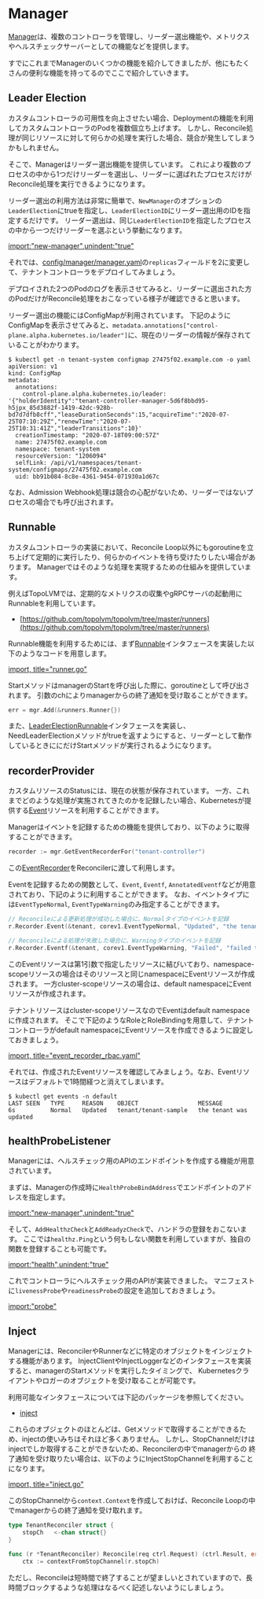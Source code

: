 # Manager

[Manager](https://pkg.go.dev/sigs.k8s.io/controller-runtime/pkg/manager?tab=doc#Manager)は、複数のコントローラを管理し、リーダー選出機能や、メトリクスやヘルスチェックサーバーとしての機能などを提供します。

すでにこれまでManagerのいくつかの機能を紹介してきましたが、他にもたくさんの便利な機能を持ってるのでここで紹介していきます。

## Leader Election

カスタムコントローラの可用性を向上させたい場合、Deploymentの機能を利用してカスタムコントローラのPodを複数個立ち上げます。
しかし、Reconcile処理が同じリソースに対して何らかの処理を実行した場合、競合が発生してしまうかもしれません。

そこで、Managerはリーダー選出機能を提供しています。
これにより複数のプロセスの中から1つだけリーダーを選出し、リーダーに選ばれたプロセスだけがReconcile処理を実行できるようになります。

リーダー選出の利用方法は非常に簡単で、`NewManager`のオプションの`LeaderElection`にtrueを指定し、`LeaderElectionID`にリーダー選出用のIDを指定するだけです。
リーダー選出は、同じ`LeaderElectionID`を指定したプロセスの中から一つだけリーダーを選ぶという挙動になります。

[import:"new-manager",unindent:"true"](../../codes/tenant/main.go)

それでは、[config/manager/manager.yaml](../../codes/tenant/config/manager/manager.yaml)の`replicas`フィールドを2に変更して、テナントコントローラをデプロイしてみましょう。

デプロイされた2つのPodのログを表示させてみると、リーダーに選出された方のPodだけがReconcile処理をおこなっている様子が確認できると思います。

リーダー選出の機能にはConfigMapが利用されています。
下記のようにConfigMapを表示させてみると、`metadata.annotations["control-plane.alpha.kubernetes.io/leader"]`に、現在のリーダーの情報が保存されていることがわかります。

```
$ kubectl get -n tenant-system configmap 27475f02.example.com -o yaml
apiVersion: v1
kind: ConfigMap
metadata:
  annotations:
    control-plane.alpha.kubernetes.io/leader: '{"holderIdentity":"tenant-controller-manager-5d6f8bbd95-h5jpx_85d3882f-1419-42dc-928b-bd7d7dfb8cff","leaseDurationSeconds":15,"acquireTime":"2020-07-25T07:10:29Z","renewTime":"2020-07-25T10:31:41Z","leaderTransitions":10}'
  creationTimestamp: "2020-07-18T09:00:57Z"
  name: 27475f02.example.com
  namespace: tenant-system
  resourceVersion: "1206094"
  selfLink: /api/v1/namespaces/tenant-system/configmaps/27475f02.example.com
  uid: bb91b084-8c8e-4361-9454-071930a1d67c
```

なお、Admission Webhook処理は競合の心配がないため、リーダーではないプロセスの場合でも呼び出されます。

## Runnable

カスタムコントローラの実装において、Reconcile Loop以外にもgoroutineを立ち上げて定期的に実行したり、何らかのイベントを待ち受けたりしたい場合があります。
Managerではそのような処理を実現するための仕組みを提供しています。

例えばTopoLVMでは、定期的なメトリクスの収集やgRPCサーバの起動用にRunnableを利用しています。

- [https://github.com/topolvm/topolvm/tree/master/runners](https://github.com/topolvm/topolvm/tree/master/runners)

Runnable機能を利用するためには、まず[Runnable](https://pkg.go.dev/sigs.k8s.io/controller-runtime/pkg/manager?tab=doc#Runnable)インタフェースを実装した以下のようなコードを用意します。

[import, title="runner.go"](../../codes/tenant/runners/runner.go)

StartメソッドはmanagerのStartを呼び出した際に、goroutineとして呼び出されます。
引数のchによりmanagerからの終了通知を受け取ることができます。

```go
err = mgr.Add(&runners.Runner{})
```

また、[LeaderElectionRunnable](https://pkg.go.dev/sigs.k8s.io/controller-runtime/pkg/manager?tab=doc#LeaderElectionRunnable)インタフェースを実装し、NeedLeaderElectionメソッドがtrueを返すようにすると、リーダーとして動作しているときににだけStartメソッドが実行されるようになります。

## recorderProvider

カスタムリソースのStatusには、現在の状態が保存されています。
一方、これまでどのような処理が実施されてきたのかを記録したい場合、Kubernetesが提供する[Event](https://pkg.go.dev/k8s.io/api/core/v1?tab=doc#Event)リソースを利用することができます。

Managerはイベントを記録するための機能を提供しており、以下のように取得することができます。

```go
recorder := mgr.GetEventRecorderFor("tenant-controller")
```

この[EventRecorder](https://pkg.go.dev/k8s.io/client-go/tools/record?tab=doc#EventRecorder)をReconcilerに渡して利用します。

Eventを記録するための関数として、`Event`, `Eventf`, `AnnotatedEventf`などが用意されており、下記のように利用することができます。
なお、イベントタイプには`EventTypeNormal`, `EventTypeWarning`のみ指定することができます。

```go
// Reconcileによる更新処理が成功した場合に、Normalタイプのイベントを記録
r.Recorder.Event(&tenant, corev1.EventTypeNormal, "Updated", "the tenant was updated")

// Reconcileによる処理が失敗した場合に、Warningタイプのイベントを記録
r.Recorder.Eventf(&tenant, corev1.EventTypeWarning, "Failed", "failed to reconciled: %s", err.Error())
```

このEventリソースは第1引数で指定したリソースに結びいており、namespace-scopeリソースの場合はそのリソースと同じnamespaceにEventリソースが作成されます。
一方cluster-scopeリソースの場合は、default namespaceにEventリソースが作成されます。

テナントリソースはcluster-scopeリソースなのでEventはdefault namespaceに作成されます。
そこで下記のようなRoleとRoleBindingを用意して、テナントコントローラがdefault namespaceにEventリソースを作成できるように設定しておきましょう。

[import, title="event_recorder_rbac.yaml"](../../codes/tenant/config/rbac/event_recorder_rbac.yaml)

それでは、作成されたEventリソースを確認してみましょう。なお、Eventリソースはデフォルトで1時間経つと消えてしまいます。

```
$ kubectl get events -n default
LAST SEEN   TYPE     REASON    OBJECT                 MESSAGE
6s          Normal   Updated   tenant/tenant-sample   the tenant was updated
```

## healthProbeListener

Managerには、ヘルスチェック用のAPIのエンドポイントを作成する機能が用意されています。

まずは、Managerの作成時に`HealthProbeBindAddress`でエンドポイントのアドレスを指定します。

[import:"new-manager",unindent:"true"](../../codes/tenant/main.go)

そして、`AddHealthzCheck`と`AddReadyzCheck`で、ハンドラの登録をおこないます。
ここでは`healthz.Ping`という何もしない関数を利用していますが、独自の関数を登録することも可能です。

[import:"health",unindent:"true"](../../codes/tenant/main.go)

これでコントローラにヘルスチェック用のAPIが実装できました。
マニフェストに`livenessProbe`や`readinessProbe`の設定を追加しておきましょう。

[import:"probe"](../../codes/tenant/config/manager/manager.yaml)

## Inject

Managerには、ReconcilerやRunnerなどに特定のオブジェクトをインジェクトする機能があります。
InjectClientやInjectLoggerなどのインタフェースを実装すると、managerのStartメソッドを実行したタイミングで、
Kubernetesクライアントやロガーのオブジェクトを受け取ることが可能です。

利用可能なインタフェースについては下記のパッケージを参照してください。
- [inject](https://pkg.go.dev/sigs.k8s.io/controller-runtime/pkg/runtime/inject?tab=doc)

これらのオブジェクトのほとんどは、Getメソッドで取得することができるため、injectの使いみちはそれほど多くありません。
しかし、StopChannelだけはinjectでしか取得することができないため、Reconcilerの中でmanagerからの
終了通知を受け取りたい場合は、以下のようにInjectStopChannelを利用することになります。

[import, title="inject.go"](../../codes/tenant/controllers/inject.go)

このStopChannelから`context.Context`を作成しておけば、Reconcile Loopの中でmanagerからの終了通知を受け取れます。

```go
type TenantReconciler struct {
	stopCh   <-chan struct{}
}

func (r *TenantReconciler) Reconcile(req ctrl.Request) (ctrl.Result, error) {
	ctx := contextFromStopChannel(r.stopCh)
```

ただし、Reconcileは短時間で終了することが望ましいとされていますので、長時間ブロックするような処理はなるべく記述しないようにしましょう。
